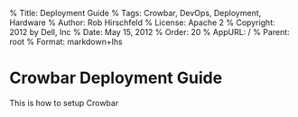 % Title:      Deployment Guide
% Tags:       Crowbar, DevOps, Deployment, Hardware
% Author:     Rob Hirschfeld
% License:    Apache 2
% Copyright:  2012 by Dell, Inc
% Date:       May 15, 2012
% Order:      20
% AppURL:     /
% Parent:     root
% Format:     markdown+lhs

# Crowbar Deployment Guide

This is how to setup Crowbar